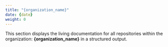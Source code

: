 ```yaml
---
title: "{organization_name}"
date: {date}
weight: 0
---
```


This section displays the living documentation for all repositories within the organization: **{organization_name}** in a structured output.